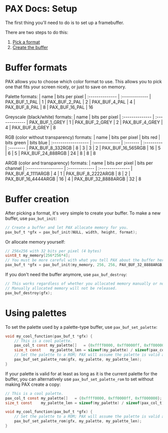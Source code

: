 # PAX Docs: Setup

The first thing you'll need to do is to set up a framebuffer.

There are two steps to do this:
1. [Pick a format](#buffer-formats)
2. [Create the buffer](#buffer-creation)

# Buffer formats

PAX allows you to choose which color format to use.
This allows you to pick one that fits your screen nicely, or just to save on memory.

Palette formats:
| name            | bits per pixel
| :-------------- | :-------------
| PAX_BUF_1_PAL   | 1
| PAX_BUF_2_PAL   | 2
| PAX_BUF_4_PAL   | 4
| PAX_BUF_8_PAL   | 8
| PAX_BUF_16_PAL  | 16

Greyscale (black/white) formats:
| name            | bits per pixel
| :-------------- | :-------------
| PAX_BUF_1_GREY  | 1
| PAX_BUF_2_GREY  | 2
| PAX_BUF_4_GREY  | 4
| PAX_BUF_8_GREY  | 8

RGB (color without transparency) formats:
| name                | bits per pixel | bits red | bits green | bits blue
| :------------------ | :------------- | :------- | :--------- | :--------
| PAX_BUF_8_332RGB    | 8              | 3        | 3          | 2
| PAX_BUF_16_565RGB   | 16             | 5        | 6          | 5
| PAX_BUF_24_888RGB   | 24             | 8        | 8          | 8

ARGB (color and transparency) formats:
| name                | bits per pixel | bits per channel
| :------------------ | :------------- | :---------------
| PAX_BUF_4_1111ARGB  | 4              | 1
| PAX_BUF_8_2222ARGB  | 8              | 2
| PAX_BUF_16_4444ARGB | 16             | 4
| PAX_BUF_32_8888ARGB | 32             | 8

# Buffer creation

After picking a format, it's very simple to create your buffer.
To make a new buffer, use `pax_but_init`:
```c
// Create a buffer and let PAX allocate memory for you.
pax_buf_t *gfx = pax_buf_init(NULL, width, height, format);
```

Or allocate memory yourself:
```c
// 256x256 with 32 bits per pixel (4 bytes)
uint8_t my_memory[256*256*4];
// You must be more careful with what you tell PAX about the buffer here, it will assume you know the exact size requirement.
pax_buf_t *gfx = pax_buf_init(my_memory, 256, 256, PAX_BUF_32_8888ARGB);
```

If you don't need the buffer anymore, use `pax_buf_destroy`:
```c
// This works regardless of whether you allocated memory manually or not.
// Manually allocated memory will not be released.
pax_buf_destroy(gfx);
```

# Using palettes

To set the palette used by a palette-type buffer, use `pax_buf_set_palette`:
```c
void my_cool_function(pax_buf_t *gfx) {
    // This is a cool palette.
    pax_col_t const my_palette[]   = {0xffff0000, 0xff0000ff, 0xff000000};
    size_t const    my_palette_len = sizeof(my_palette) / sizeof(pax_col_t);
    // Set the palette to a ROM; PAX will assume the palette is valid as long as it is the setting for this buffer.
    pax_buf_set_palette_rom(gfx, my_palette, my_palette_len);
}
```

If your palette is valid for at least as long as it is the current palette for the buffer, you can alternatively use `pax_buf_set_palette_rom` to set without making PAX create a copy:
```c
// This is a cool palette.
pax_col_t const my_palette[]   = {0xffff0000, 0xff0000ff, 0xff000000};
size_t const    my_palette_len = sizeof(my_palette) / sizeof(pax_col_t);

void my_cool_function(pax_buf_t *gfx) {
    // Set the palette to a ROM; PAX will assume the palette is valid as long as it is the setting for this buffer.
    pax_buf_set_palette_rom(gfx, my_palette, my_palette_len);
}
```
